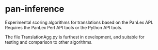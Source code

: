 # pan-inference
Experimental scoring algorithms for translations based on the PanLex API. Requires the PanLex Perl API tools or the Python API tools.

The file TranslationAgg.py is furthest in development, and suitable for testing and comparison to other algorithms.

